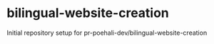 # bilingual-website-creation

Initial repository setup for pr-poehali-dev/bilingual-website-creation